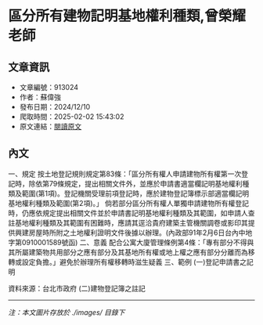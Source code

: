 # 區分所有建物記明基地權利種類,曾榮耀老師

## 文章資訊
- 文章編號：913024
- 作者：蘇偉強
- 發布日期：2024/12/10
- 爬取時間：2025-02-02 15:43:02
- 原文連結：[閱讀原文](https://real-estate.get.com.tw/Columns/detail.aspx?no=913024)

## 內文
一、規定
按土地登記規則規定第83條：「區分所有權人申請建物所有權第一次登記時，除依第79條規定，提出相關文件外，並應於申請書適當欄記明基地權利種類及範圍(第1項)。登記機關受理前項登記時，應於建物登記簿標示部適當欄記明基地權利種類及範圍(第2項)。」
倘若部分區分所有權人單獨申請建物所有權登記時，仍應依規定提出相關文件並於申請書記明基地權利種類及其範圍，如申請人查註基地權利種類及其範圍有困難時，應請其逕洽貴府建築主管機關調卷或影印其提供興建房屋時所附之土地權利證明文件後據以辦理。(內政部91年2月6日台內中地字第0910001589號函) 
二、意義
配合公寓大廈管理條例第4條：「專有部分不得與其所屬建築物共用部分之應有部分及其基地所有權或地上權之應有部分分離而為移轉或設定負擔。」避免於辦理所有權移轉時滋生疑義
三、範例
 (一)登記申請書之記明

資料來源：台北市政府
 (二)建物登記簿之註記

---
*注：本文圖片存放於 ./images/ 目錄下*
